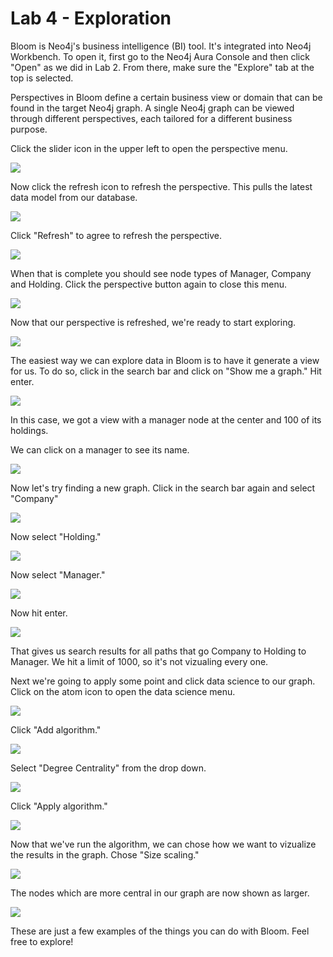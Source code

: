 # Lab 4 - Exploration
Bloom is Neo4j's business intelligence (BI) tool.  It's integrated into Neo4j Workbench.  To open it, first go to the Neo4j Aura Console and then click "Open" as we did in Lab 2.  From there, make sure the "Explore" tab at the top is selected.

Perspectives in Bloom define a certain business view or domain that can be found in the target Neo4j graph. A single Neo4j graph can be viewed through different perspectives, each tailored for a different business purpose.

Click the slider icon in the upper left to open the perspective menu.

![](images/01-bloom.png)

Now click the refresh icon to refresh the perspective.  This pulls the latest data model from our database.

![](images/02-perspective.png)

Click "Refresh" to agree to refresh the perspective.

![](images/03-refresh.png)

When that is complete you should see node types of Manager, Company and Holding.  Click the perspective button again to close this menu.

![](images/04-refresh.png)

Now that our perspective is refreshed, we're ready to start exploring.

![](images/05-bloom.png)

The easiest way we can explore data in Bloom is to have it generate a view for us.  To do so, click in the search bar and click on "Show me a graph."  Hit enter.

![](images/06-show.png)

In this case, we got a view with a manager node at the center and 100 of its holdings.

We can click on a manager to see its name.

![](images/07-show.png)

Now let's try finding a new graph.  Click in the search bar again and select "Company"

![](images/08-manager.png)

Now select "Holding."

![](images/09-company.png)

Now select "Manager."

![](images/10-holding.png)

Now hit enter.

![](images/11-manager.png)

That gives us search results for all paths that go Company to Holding to Manager.  We hit a limit of 1000, so it's not vizualing every one.

Next we're going to apply some point and click data science to our graph.  Click on the atom icon to open the data science menu.

![](images/12-query.png)

Click "Add algorithm."

![](images/13-ds.png)

Select "Degree Centrality" from the drop down.

![](images/14-add.png)

Click "Apply algorithm."

![](images/15-degree.png)

Now that we've run the algorithm, we can chose how we want to vizualize the results in the graph.  Chose "Size scaling."

![](images/16-degree.png)

The nodes which are more central in our graph are now shown as larger.  

![](images/17-size.png)

These are just a few examples of the things you can do with Bloom.  Feel free to explore!